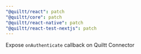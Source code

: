```yaml
---
"@quiltt/react": patch
"@quiltt/core": patch
"@quiltt/react-native": patch
"@quiltt/react-test-nextjs": patch
---
```


Expose `onAuthenticate` callback on Quiltt Connector
